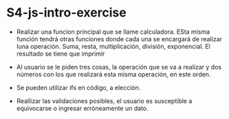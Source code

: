 # S4-js-intro-exercise

- Realizar una funcion principal que se llame calculadora. ESta misma función tendrá otras funciones donde cada una se encargará de realizar luna operación. Suma, resta, multiplicación, división, exponencial. El resultado se tiene que imprimir

- Al usuario se le piden tres cosas, la operación que se va a realizar y dos números con los que realizará esta misma operación, en este orden.

- Se pueden utilizar ifs en código, a elección.

- Reallizar las validaciones posibles, el usuario es susceptible a equivocarse o ingresar erróneamente un dato.